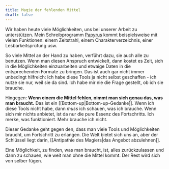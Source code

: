 ```yaml
---
title: Magie der fehlenden Mittel
draft: false
---
```


Wir haben heute viele Möglichkeiten, uns bei unserer Arbeit zu unterstützen. Mein Schreibprogramm [Papyrus](https://www.papyrus.de/) kommt beispielsweise mit vielen Funktionen: einem Zeitstrahl, einem Charakterverzeichnis, einer Lesbarkeitsprüfung usw. 

So viele Mittel an der Hand zu haben, verführt dazu, sie auch alle zu benutzen. Wenn man diesen Anspruch entwickelt, dann kostet es Zeit, sich in die Möglichkeiten einzuarbeiten und etwaige Daten in die entsprechenden Formate zu bringen. Das ist auch gar nicht immer unbedingt hilfreich: Ich habe diese Tools ja nicht selbst geschaffen - ich nutze sie nur, weil sie da sind. Ich habe mir nie die Frage gestellt, ob ich sie brauche.

Hingegen: **Wenn einem die Mittel fehlen, nimmt man sich genau das, was man braucht.** Das ist ein [[Bottom-up|Bottom-up-Gedanke]]. Wenn ich diese Tools nicht habe, dann *muss* ich schauen, was ich brauche. Wenn sich mir nichts anbietet, ist da nur die pure Essenz des Fortschritts. Ich merke, was funktioniert. Mehr brauche ich nicht.

Dieser Gedanke geht gegen den, dass man viele Tools und Möglichkeiten braucht, um Fortschritt zu erlangen. Die Welt bietet sich uns an, aber der Schlüssel liegt darin, [[Antipathie des Magiers|das Angebot abzulehnen]].

Eine Möglichkeit, zu finden, was man braucht, ist, alles zurückzulassen und dann zu schauen, wie weit man ohne die Mittel kommt. Der Rest wird sich von selber fügen.